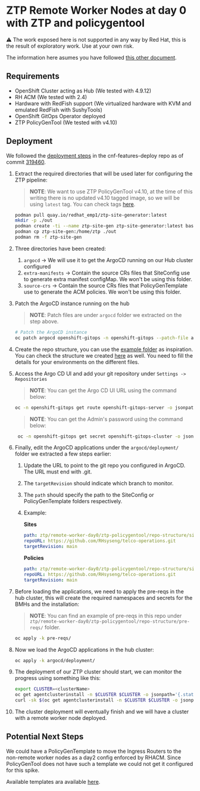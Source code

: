 # **ZTP Remote Worker Nodes at day 0 with ZTP and policygentool**

:warning: The work exposed here is not supported in any way by Red Hat, this is the result of exploratory work. Use at your own risk.

The information here asumes you have followed [this other document](../ztp-ai/README.md).

## **Requirements**

* OpenShift Cluster acting as Hub (We tested with 4.9.12)
* RH ACM (We tested with 2.4)
* Hardware with RedFish support (We virtualized hardware with KVM and emulated RedFish with SushyTools)
* OpenShift GitOps Operator deployed 
* ZTP PolicyGenTool (We tested with v4.10)

## **Deployment**

We followed the [deployment steps](https://github.com/openshift-kni/cnf-features-deploy/blob/master/ztp/gitops-subscriptions/argocd/README.md) in the cnf-features-deploy repo as of commit [319460](https://github.com/openshift-kni/cnf-features-deploy/commit/319460602446063149c4266d3519195d080d5048).

1. Extract the required directories that will be used later for configuring the ZTP pipeline:

    > **NOTE**: We want to use ZTP PolicyGenTool v4.10, at the time of this writing there is no updated v4.10 tagged image, so we will be using `latest` tag. You can check tags [here](https://quay.io/repository/redhat_emp1/ztp-site-generator?tag=latest&tab=tags).
    
    ~~~sh
    podman pull quay.io/redhat_emp1/ztp-site-generator:latest
    mkdir -p ./out
    podman create -ti --name ztp-site-gen ztp-site-generator:latest bash
    podman cp ztp-site-gen:/home/ztp ./out
    podman rm -f ztp-site-gen
    ~~~
2. Three directories have been created:

    1. `argocd` -> We will use it to get the ArgoCD running on our Hub cluster configured
    2. `extra-manifests` -> Contain the source CRs files that SiteConfig use to generate extra manifest configMap. We won't be using this folder.
    3. `source-crs` -> Contain the source CRs files that PolicyGenTemplate use to generate the ACM policies. We won't be using this folder.
3. Patch the ArgoCD instance running on the hub

    > **NOTE**: Patch files are under `argocd` folder we extracted on the step above.
    ~~~sh
    # Patch the ArgoCD instance
    oc patch argocd openshift-gitops -n openshift-gitops --patch-file argocd/deployment/argocd-openshift-gitops-patch.json --type=merge
    ~~~
4. Create the repo structure, you can use the [example folder](https://github.com/openshift-kni/cnf-features-deploy/tree/master/ztp/gitops-subscriptions/argocd/example) as inspiration. You can check the structure we created [here](./repo-structure) as well. You need to fill the details for your environments on the different files.
5. Access the Argo CD UI and add your git repository under `Settings -> Repositories`

    > **NOTE**: You can get the Argo CD UI URL using the command below:
    ~~~sh
    oc -n openshift-gitops get route openshift-gitops-server -o jsonpath='{.spec.host}'
    ~~~

    > **NOTE**: You can get the Admin's password using the command below:
    ~~~sh
     oc -n openshift-gitops get secret openshift-gitops-cluster -o jsonpath={'.data.admin\.password'} | base64 -d
    ~~~
6. Finally, edit the ArgoCD applications under the `argocd/deployment/` folder we extracted a few steps earlier:

    1. Update the URL to point to the git repo you configured in ArgoCD. The URL must end with .git.
    2. The `targetRevision` should indicate which branch to monitor.
    3. The `path` should specify the path to the SiteConfig or PolicyGenTemplate folders respectively.
    4. Example:
        
        **Sites**
        ~~~yaml
        path: ztp/remote-worker-day0/ztp-policygentool/repo-structure/site-configs/
        repoURL: https://github.com/RHsyseng/telco-operations.git
        targetRevision: main
        ~~~

        **Policies**
        ~~~yaml
        path: ztp/remote-worker-day0/ztp-policygentool/repo-structure/site-policies/
        repoURL: https://github.com/RHsyseng/telco-operations.git
        targetRevision: main
        ~~~
7. Before loading the applications, we need to apply the pre-reqs in the hub cluster, this will create the required namespaces and secrets for the BMHs and the installation:

    > **NOTE**: You can find an example of pre-reqs in this repo under `ztp/remote-worker-day0/ztp-policygentool/repo-structure/pre-reqs/` folder.
    ~~~sh
    oc apply -k pre-reqs/
    ~~~
8. Now we load the ArgoCD applications in the hub cluster:

    ~~~sh
    oc apply -k argocd/deployment/
    ~~~
9. The deployment of our ZTP cluster should start, we can monitor the progress using something like this:

    ~~~sh
    export CLUSTER=<clusterName>
    oc get agentclusterinstall -n $CLUSTER $CLUSTER -o jsonpath='{.status.conditions[?(@.type=="Completed")]}' | jq
    curl -sk $(oc get agentclusterinstall -n $CLUSTER $CLUSTER -o jsonpath='{.status.debugInfo.eventsURL}')  | jq '.[-2,-1]'
    ~~~
10. The cluster deployment will eventually finish and we will have a cluster with a remote worker node deployed.

## **Potential Next Steps**

We could have a PolicyGenTemplate to move the Ingress Routers to the non-remote worker nodes as a day2 config enforced by RHACM. Since PolicyGenTool does not have such a template we could not get it configured for this spike.

Available templates ara available [here](https://github.com/openshift-kni/cnf-features-deploy/tree/master/ztp/source-crs).
